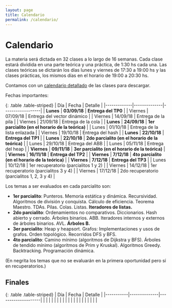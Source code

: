 ```yaml
---
layout: page
title: Calendario
permalink: /calendario/
---
```


Calendario
=========

La materia será dictada en 32 clases a lo largo de 16 semanas.
Cada clase estará dividida en una parte teórica y una práctica, de 1:30 hs cada una.
Las clases teóricas se dictarán los días lunes y viernes de 17:30 a 19:00 hs y las clases prácticas, los mismos días en el horario de 19:00 a 20:30 hs.

Contamos con un [calendario detallado](https://docs.google.com/spreadsheets/d/e/2PACX-1vSJ3OhxRs75vjb6cpnOPrqosvw1_KEoTkptIPj8iEF8T6q3eurpJ5vZ0NwYJuiS89AqSyaKJPOn9pBp/pubhtml?gid=8&single=true) de las clases para descargar.

Fechas importantes:

{: .table .table-striped}
| Día         |   Fecha      |      Detalle     |
|-------------|--------------|------------------|
| **Lunes** | **03/09/18** | **Entrega del TP0** |
| Viernes       | 07/09/18     | Entrega del vector dinámico |
| Viernes     | 14/09/18     | Entrega de la pila |
| Viernes       | 21/09/18     | Entrega de la cola |
| **Lunes**   | **24/09/18** | **1er parcialito (en el horario de la teórica)** |
| Lunes       | 01/10/18     | Entrega de la lista enlazada |
| Viernes     | 19/10/18     | Entrega del hash |
| **Lunes**   | **22/10/18** | **Entrega del TP1** |
| **Lunes** | **22/10/18** | **2do parcialito (en el horario de la teórica)** |
| Lunes       | 29/10/18     | Entrega del ABB |
| Lunes     | 05/11/18     | Entrega del heap |
| **Viernes** | **09/11/18** | **3er parcialito (en el horario de la teórica)** |
| **Viernes** | **16/11/18** | **Entrega del TP2** |
| **Viernes** | **7/12/18** | **4to parcialito (en el horario de la teórica)** |
| **Viernes** | **7/12/18** | **Entrega del TP3** |
| Lunes       | 10/12/18     | 1er recuperatorio (parcialitos 1 y 2) |
| Viernes     | 14/12/18     | 1er recuperatorio (parcialitos 3 y 4) |
| Viernes     | 17/12/18     | 2do recuperatorio (parcialitos 1, 2, 3 y 4) |


Los temas a ser evaluados en cada parcialito son:
- **1er parcialito**: Punteros. Memoria estática y dinámica. Recursividad. Algoritmos de división y conquista. Cálculo de eficiencia. Teorema Maestro. TDAs. Pilas. Colas. Listas. **Iteradores de listas.**
- **2do parcialito**: Ordenamientos no comparativos. Diccionarios. Hash abierto y cerrado. Árboles binarios. ABB. Iteradores internos y externos de árboles binarios. AVL. **Árboles B.**
- **3er parcialito**: Heap y heapsort. Grafos: Implementaciones y usos de grafos. Orden topológico. Recorridos DFS y BFS.
- **4to parcialito**: Camino mínimo (algoritmos de Dijkstra y BFS). Árboles de tendido mínimo (algoritmos de Prim y Kruskal). Algoritmos Greedy. Backtracking. Programación dinámica.

(En negrita los temas que no se evaluarán en la primera oportunidad pero sí en recuperatorios.)

Finales
-------

{: .table .table-striped}
| Día       | Fecha        | Detalle            |
|-----------|--------------|--------------------|
|           |              |                    |
|           |              |                    |
|           |              |                    |
|           |              |                    |
|           |              |                    |


